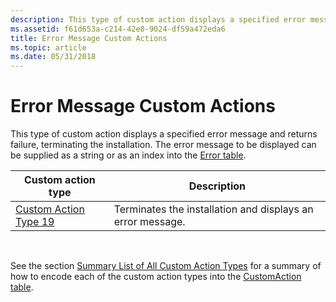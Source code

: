 ```yaml
---
description: This type of custom action displays a specified error message and returns failure, terminating the installation. The error message to be displayed can be supplied as a string or as an index into the Error table.
ms.assetid: f61d653a-c214-42e0-9024-df59a472eda6
title: Error Message Custom Actions
ms.topic: article
ms.date: 05/31/2018
---
```


# Error Message Custom Actions

This type of custom action displays a specified error message and returns failure, terminating the installation. The error message to be displayed can be supplied as a string or as an index into the [Error table](error-table.md).



| Custom action type                                 | Description                                                |
|----------------------------------------------------|------------------------------------------------------------|
| [Custom Action Type 19](custom-action-type-19.md) | Terminates the installation and displays an error message. |



 

See the section [Summary List of All Custom Action Types](summary-list-of-all-custom-action-types.md) for a summary of how to encode each of the custom action types into the [CustomAction table](customaction-table.md).

 

 



